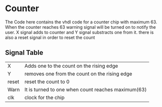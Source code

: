 # Counter
The Code here contains the vhdl code for a counter chip with maximum 63. When the counter reaches 63 warning signal will
be turned on to notify the user. X signal adds to counter and Y signal substracts one from it. there is also a reset signal
in order to reset the count


## Signal Table
<table>
<tr>
    <td>X</td>
    <td>Adds one to the count on the rising edge</td>
</tr>
<tr>
    <td>Y</td>
    <td>removes one from the count on the rising edge</td>
</tr>
<tr>
    <td>reset</td>
    <td>reset the count to 0</td>
</tr>
<tr>
    <td>Warn</td>
    <td>It is turned to one when count reaches maximum(63) </td>
</tr>
<tr>
    <td>clk</td>
    <td>clock for the chip</td>
</tr>
</table>
